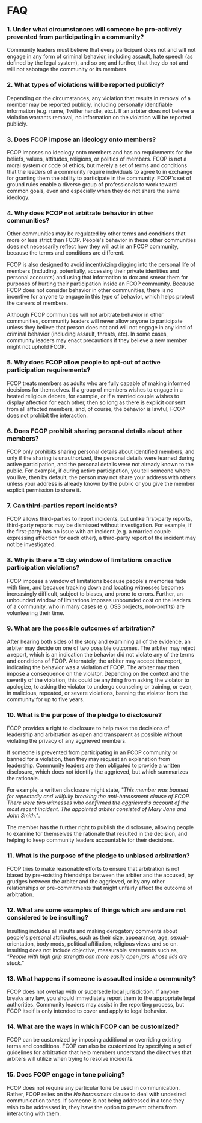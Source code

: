 # FAQ

### 1. Under what circumstances will someone be pro-actively prevented from participating in a community?

Community leaders must believe that every participant does not and will not engage in any form of criminal behavior, including assault, hate speech (as defined by the legal system), and so on; and further, that they do not and will not sabotage the community or its members.

### 2. What types of violations will be reported publicly?

Depending on the circumstances, any violation that results in removal of a member may be reported publicly, including personally identifiable information (e.g. name, Twitter handle, etc.). If an arbiter does not believe a violation warrants removal, no information on the violation will be reported publicly.

### 3. Does FCOP impose an ideology onto members?

FCOP imposes no ideology onto members and has no requirements for the beliefs, values, attitudes, religions, or politics of members. FCOP is not a moral system or code of ethics, but merely a set of terms and conditions that the leaders of a community require individuals to agree to in exchange for granting them the ability to participate in the community. FCOP's set of ground rules enable a diverse group of professionals to work toward common goals, even and especially when they do not share the same ideology.

### 4. Why does FCOP not arbitrate behavior in other communities?

Other communities may be regulated by other terms and conditions that more or less strict than FCOP. People's behavior in these other communities does not necessarily reflect how they will act in an FCOP community, because the terms and conditions are different.

FCOP is also designed to avoid incentivizing digging into the personal life of members (including, potentially, accessing their private identities and personal accounts) and using that information to dox and smear them for purposes of hurting their participation inside an FCOP community. Because FCOP does not consider behavior in other communities, there is no incentive for anyone to engage in this type of behavior, which helps protect the careers of members.

Although FCOP communities will not arbitrate behavior in other communities, community leaders will never allow anyone to participate unless they believe that person does not and will not engage in any kind of criminal behavior (including assault, threats, etc). In some cases, community leaders may enact precautions if they believe a new member might not uphold FCOP.

### 5. Why does FCOP allow people to opt-out of active participation requirements?

FCOP treats members as adults who are fully capable of making informed decisions for themselves. If a group of members wishes to engage in a heated religious debate, for example, or if a married couple wishes to display affection for each other, then so long as there is explicit consent from all affected members, and, of course, the behavior is lawful, FCOP does not prohibit the interaction.

### 6. Does FCOP prohibit sharing personal details about other members?

FCOP only prohibits sharing personal details about identified members, and only if the sharing is unauthorized, the personal details were learned during active participation, and the personal details were not already known to the public. For example, if during active participation, you tell someone where you live, then by default, the person may not share your address with others unless your address is already known by the public or you give the member explicit permission to share it.

### 7. Can third-parties report incidents?

FCOP allows third-parties to report incidents, but unlike first-party reports, third-party reports may be dismissed without investigation. For example, if the first-party has no issue with an incident (e.g. a married couple expressing affection for each other), a third-party report of the incident may not be investigated.

### 8. Why is there a 15 day window of limitations on active participation violations?

FCOP imposes a window of limitations because people's memories fade with time, and because tracking down and locating witnesses becomes increasingly difficult, subject to biases, and prone to errors. Further, an unbounded window of limitations imposes unbounded cost on the leaders of a community, who in many cases (e.g. OSS projects, non-profits) are volunteering their time.

### 9. What are the possible outcomes of arbitration?

After hearing both sides of the story and examining all of the evidence, an arbiter may decide on one of two possible outcomes. The arbiter may reject a report, which is an indication the behavior did not violate any of the terms and conditions of FCOP. Alternately, the arbiter may accept the report, indicating the behavior was a violation of FCOP. The arbiter may then impose a consequence on the violator. Depending on the context and the severity of the violation, this could be anything from asking the violator to apologize, to asking the violator to undergo counseling or training, or even, in malicious, repeated, or severe violations, banning the violator from the community for up to five years.

### 10. What is the purpose of the pledge to disclosure?

FCOP provides a right to disclosure to help make the decisions of leadership and arbitration as open and transparent as possible without violating the privacy of any aggrieved members.

If someone is prevented from participating in an FCOP community or banned for a violation, then they may request an explanation from leadership. Community leaders are then obligated to provide a written disclosure, which does not identify the aggrieved, but which summarizes the rationale.

For example, a written disclosure might state, *"This member was banned for repeatedly and willfully breaking the anti-harassment clause of FCOP. There were two witnesses who confirmed the aggrieved's account of the most recent incident. The appointed arbiter consisted of Mary Jane and John Smith."*.

The member has the further right to publish the disclosure, allowing people to examine for themselves the rationale that resulted in the decision, and helping to keep community leaders accountable for their decisions.

### 11. What is the purpose of the pledge to unbiased arbitration?

FCOP tries to make reasonable efforts to ensure that arbitration is not biased by pre-existing friendships between the arbiter and the accused, by grudges between the arbiter and the aggrieved, or by any other relationships or pre-commitments that might unfairly affect the outcome of arbitration.

### 12. What are some examples of things which are and are not considered to be insulting?

Insulting includes all insults and making derogatory comments about people's personal attributes, such as their size, appearance, age, sexual-orientation, body mods, political affiliation, religious views and so on. Insulting does not include objective, measurable statements such as, *"People with high grip strength can more easily open jars whose lids are stuck."*

### 13. What happens if someone is assaulted inside a community?

FCOP does not overlap with or supersede local jurisdiction. If anyone breaks any law, you should immediately report them to the appropriate legal authorities. Community leaders may assist in the reporting process, but FCOP itself is only intended to cover and apply to legal behavior.

### 14. What are the ways in which FCOP can be customized?

FCOP can be customized by imposing additional or overriding existing terms and conditions. FCOP can also be customized by specifying a set of guidelines for arbitration that help members understand the directives that arbiters will utilize when trying to resolve incidents.

### 15. Does FCOP engage in tone policing?

FCOP does not require any particular tone be used in communication. Rather, FCOP relies on the *No harassment* clause to deal with undesired communication tones. If someone is not being addressed in a tone they wish to be addressed in, they have the option to prevent others from interacting with them.

